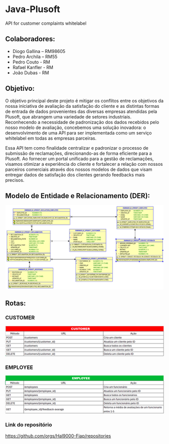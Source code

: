 # Java-Plusoft
API for customer complaints whitelabel

## Colaboradores:

- Diogo Gallina – RM98605
- Pedro Archila – RM55
- Pedro Couto - RM
- Rafael Kanfler - RM
- João Dubas - RM 

## Objetivo:

O objetivo principal deste projeto é mitigar os conflitos entre os objetivos da nossa iniciativa de avaliação da satisfação do cliente e as distintas formas de entrada de dados provenientes das diversas empresas atendidas pela Plusoft, que abrangem uma variedade de setores industriais. Reconhecendo a necessidade de padronização dos dados recebidos pelo nosso modelo de avaliação, concebemos uma solução inovadora: o desenvolvimento de uma API para ser implementada como um serviço whitelabel em todas as empresas parceiras.

Essa API tem como finalidade centralizar e padronizar o processo de submissão de reclamações, direcionando-as de forma eficiente para a Plusoft. Ao fornecer um portal unificado para a gestão de reclamações, visamos otimizar a experiência do cliente e fortalecer a relação com nossos parceiros comerciais através dos nossos modelos de dados que visam entregar dados de satisfação dos clientes gerando feedbacks mais precisos. 

## Modelo de Entidade e Relacionamento (DER):

![img.png](DER.png)

## Rotas:

### CUSTOMER
![img.png](customer_routes.png)

### EMPLOYEE
![img.png](employee_routes.png)

### Link do repositório
https://github.com/orgs/Hal9000-Fiap/repositories
